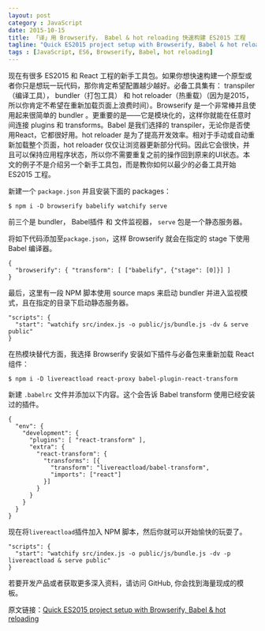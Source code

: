 ```yaml
---
layout: post
category : JavaScript
date: 2015-10-15
title: 「译」用 Browserify， Babel & hot reloading 快速构建 ES2015 工程
tagline: "Quick ES2015 project setup with Browserify, Babel & hot reloading"
tags : [JavaScript, ES6, Browserify, Babel, hot reloading]
---
```



现在有很多 ES2015 和 React 工程的新手工具包。如果你想快速构建一个原型或者你只是想玩一玩代码，那你肯定希望配置越少越好。必备工具集有： transpiler（编译工具）， bundler（打包工具） 和 hot reloader（热重载）（因为是2015，所以你肯定不希望在重新加载页面上浪费时间）。Browserify 是一个非常棒并且使用起来很简单的 bundler 。更重要的是——它是模块化的，这样你就能在任意时间连接 plugins 和 transforms。Babel 是我们选择的 transpiler，无论你是否使用React，它都很好用。hot reloader 是为了提高开发效率。相对于手动或自动重新加载整个页面，hot reloader 仅仅让浏览器更新部分代码。因此它会很快，并且可以保持应用程序状态，所以你不需要重复之前的操作回到原来的UI状态。本文的例子不是介绍另一个新手工具包，而是教你如何以最少的必备工具开始 ES2015 工程。

<!-- more -->

新建一个 ```package.json``` 并且安装下面的 packages：

```
$ npm i -D browserify babelify watchify serve
```

前三个是 bundler， Babel插件 和 文件监视器， `serve` 包是一个静态服务器。

将如下代码添加至`package.json`，这样 Browserify 就会在指定的 stage 下使用 Babel 编译器。

```
{
  "browserify": { "transform": [ ["babelify", {"stage": [0]}] ]
}
```

最后，这里有一段 NPM 脚本使用 source maps 来启动 bundler 并进入监视模式，且在指定的目录下启动静态服务器。

```
"scripts": {
  "start": "watchify src/index.js -o public/js/bundle.js -dv & serve public"
}
```

在热模块替代方面，我选择 Browserify 安装如下插件与必备包来重新加载 React 组件：
```
$ npm i -D livereactload react-proxy babel-plugin-react-transform
```

新建 `.babelrc` 文件并添加以下内容。这个会告诉 Babel transform 使用已经安装过的插件。

```
{
  "env": {
    "development": {
      "plugins": [ "react-transform" ],
      "extra": {
        "react-transform": {
          "transforms": [{
            "transform": "livereactload/babel-transform",
            "imports": ["react"]
          }]
        }
      }
    }
  }
}
```

现在将`livereactload`插件加入 NPM 脚本，然后你就可以开始愉快的玩耍了。

```
"scripts": {
  "start": "watchify src/index.js -o public/js/bundle.js -dv -p livereactload & serve public"
}
```

若要开发产品或者获取更多深入资料，请访问 GitHub, 你会找到海量现成的模板。

原文链接：[Quick ES2015 project setup with Browserify, Babel & hot reloading](https://medium.com/@roman01la/quick-es2015-project-setup-with-browserify-babel-hot-reloading-d2ff3fb88032)

